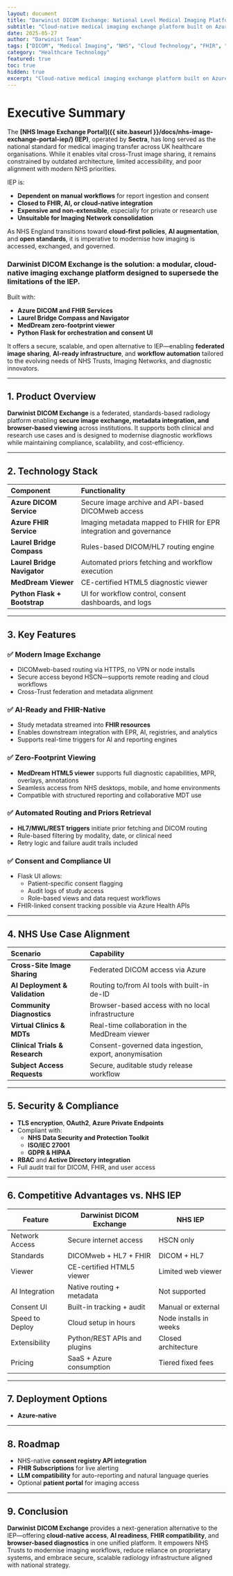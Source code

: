 ```yaml
---
layout: document
title: "Darwinist DICOM Exchange: National Level Medical Imaging Platform"
subtitle: "Cloud-native medical imaging exchange platform built on Azure DICOM/FHIR services, Laurel Bridge routing engines, and MedDream viewer, offering secure federated image sharing, AI-ready infrastructure, and browser-based diagnostics as a modern alternative to Sectra's monopolistic imaging network, IEP."
date: 2025-05-27
author: "Darwinist Team"
tags: ["DICOM", "Medical Imaging", "NHS", "Cloud Technology", "FHIR", "Healthcare Infrastructure", "AI Integration"]
category: "Healthcare Technology"
featured: true
toc: true
hidden: true
excerpt: "Cloud-native medical imaging exchange platform built on Azure DICOM/FHIR services, Laurel Bridge routing engines, and MedDream viewer, offering secure federated image sharing, AI-ready infrastructure, and browser-based diagnostics as a modern alternative to traditional HSCN-restricted imaging networks."
---
```


# Executive Summary

The **[NHS Image Exchange Portal]({{ site.baseurl }}/docs/nhs-image-exchange-portal-iep/) (IEP)**, operated by **Sectra**, has long served as the national standard for medical imaging transfer across UK healthcare organisations. While it enables vital cross-Trust image sharing, it remains constrained by outdated architecture, limited accessibility, and poor alignment with modern NHS priorities.

IEP is:

* **Dependent on manual workflows** for report ingestion and consent  
* **Closed to FHIR, AI, or cloud-native integration**  
* **Expensive and non-extensible**, especially for private or research use  
* **Unsuitable for Imaging Network consolidation**

As NHS England transitions toward **cloud-first policies**, **AI augmentation**, and **open standards**, it is imperative to modernise how imaging is accessed, exchanged, and governed.

### **Darwinist DICOM Exchange is the solution: a modular, cloud-native imaging exchange platform designed to supersede the limitations of the IEP.**

Built with:

* **Azure DICOM and FHIR Services**  
* **Laurel Bridge Compass and Navigator**  
* **MedDream zero-footprint viewer**  
* **Python Flask for orchestration and consent UI**

It offers a secure, scalable, and open alternative to IEP—enabling **federated image sharing**, **AI-ready infrastructure**, and **workflow automation** tailored to the evolving needs of NHS Trusts, Imaging Networks, and diagnostic innovators.

---

## **1\. Product Overview**

**Darwinist DICOM Exchange** is a federated, standards-based radiology platform enabling **secure image exchange, metadata integration, and browser-based viewing** across institutions. It supports both clinical and research use cases and is designed to modernise diagnostic workflows while maintaining compliance, scalability, and cost-efficiency.

---

## **2\. Technology Stack**

| Component | Functionality |
| :---- | :---- |
| **Azure DICOM Service** | Secure image archive and API-based DICOMweb access |
| **Azure FHIR Service** | Imaging metadata mapped to FHIR for EPR integration and governance |
| **Laurel Bridge Compass** | Rules-based DICOM/HL7 routing engine |
| **Laurel Bridge Navigator** | Automated priors fetching and workflow execution |
| **MedDream Viewer** | CE-certified HTML5 diagnostic viewer |
| **Python Flask \+ Bootstrap** | UI for workflow control, consent dashboards, and logs |

---

## **3\. Key Features**

### **✅ Modern Image Exchange**

* DICOMweb-based routing via HTTPS, no VPN or node installs  
* Secure access beyond HSCN—supports remote reading and cloud workflows  
* Cross-Trust federation and metadata alignment

### **✅ AI-Ready and FHIR-Native**

* Study metadata streamed into **FHIR resources**  
* Enables downstream integration with EPR, AI, registries, and analytics  
* Supports real-time triggers for AI and reporting engines

### **✅ Zero-Footprint Viewing**

* **MedDream HTML5 viewer** supports full diagnostic capabilities, MPR, overlays, annotations  
* Seamless access from NHS desktops, mobile, and home environments  
* Compatible with structured reporting and collaborative MDT use

### **✅ Automated Routing and Priors Retrieval**

* **HL7/MWL/REST triggers** initiate prior fetching and DICOM routing  
* Rule-based filtering by modality, date, or clinical need  
* Retry logic and failure audit trails included

### **✅ Consent and Compliance UI**

* Flask UI allows:  
  * Patient-specific consent flagging  
  * Audit logs of study access  
  * Role-based views and data request workflows  
* FHIR-linked consent tracking possible via Azure Health APIs

---

## **4\. NHS Use Case Alignment**

| Scenario | Capability |
| :---- | :---- |
| **Cross-Site Image Sharing** | Federated DICOM access via Azure |
| **AI Deployment & Validation** | Routing to/from AI tools with built-in de-ID |
| **Community Diagnostics** | Browser-based access with no local infrastructure |
| **Virtual Clinics & MDTs** | Real-time collaboration in the MedDream viewer |
| **Clinical Trials & Research** | Consent-governed data ingestion, export, anonymisation |
| **Subject Access Requests** | Secure, auditable study release workflow |

---

## **5\. Security & Compliance**

* **TLS encryption**, **OAuth2**, **Azure Private Endpoints**  
* Compliant with:  
  * **NHS Data Security and Protection Toolkit**  
  * **ISO/IEC 27001**  
  * **GDPR & HIPAA**  
* **RBAC** and **Active Directory integration**  
* Full audit trail for DICOM, FHIR, and user access

---

## **6\. Competitive Advantages vs. NHS IEP**

| Feature | Darwinist DICOM Exchange | NHS IEP |
| ----- | ----- | ----- |
| Network Access | Secure internet access | HSCN only |
| Standards | DICOMweb \+ HL7 \+ FHIR | DICOM \+ HL7 |
| Viewer | CE-certified HTML5 viewer | Limited web viewer |
| AI Integration | Native routing \+ metadata | Not supported |
| Consent UI | Built-in tracking \+ audit | Manual or external |
| Speed to Deploy | Cloud setup in hours | Node installs in weeks |
| Extensibility | Python/REST APIs and plugins | Closed architecture |
| Pricing | SaaS \+ Azure consumption | Tiered fixed fees |

---

## **7\. Deployment Options**

* **Azure-native**  

---

## **8\. Roadmap**

* NHS-native **consent registry API integration**  
* **FHIR Subscriptions** for live alerting  
* **LLM compatibility** for auto-reporting and natural language queries  
* Optional **patient portal** for imaging access

---

## **9\. Conclusion**

**Darwinist DICOM Exchange** provides a next-generation alternative to the IEP—offering **cloud-native access**, **AI readiness**, **FHIR compatibility**, and **browser-based diagnostics** in one unified platform. It empowers NHS Trusts to modernise imaging workflows, reduce reliance on proprietary systems, and embrace secure, scalable radiology infrastructure aligned with national strategy.

